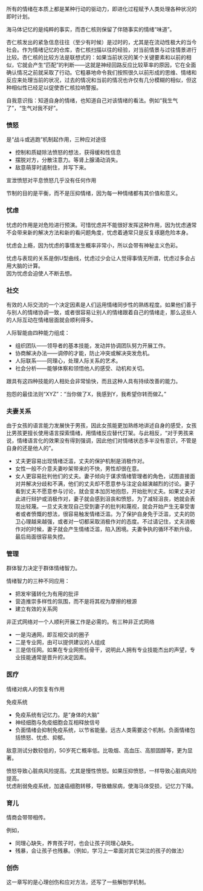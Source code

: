 所有的情绪在本质上都是某种行动的驱动力，即进化过程赋予人类处理各种状况的即时计划。

海马体记忆的是纯粹的事实，而杏仁核则保留了伴随事实的情绪“味道”。


杏仁核发出的紧急信息往往（至少有时候）是过时的，尤其是在流动性极大的当今社会。作为情绪记忆的仓库，杏仁核扫描以往的经验，对当前情景与过往情景进行比较。杏仁核的比较方法是联想式的：如果当前状况的某个关键要素和以前的相似，它就会产生“匹配”的判断——这就是神经回路反应比较草率的原因，它在全面确认情况之前就采取了行动。它粗暴地命令我们按照很久以前形成的思维、情绪和反应来处理当前的状况，过去的情况和当前的情况也许仅有几分模糊的相似，但这种相似性已经足以促使杏仁核拉响警报。


自我意识指：知道自身的情绪，也知道自己对该情绪的看法。例如“我生气了”，“生气对我不好”。

### 愤怒
是“战斗或逃跑”机制起作用，三种应对途径
- 控制和质疑除法愤怒的想法，获得缓和性信息
- 摆脱对方，分散注意力。等肾上腺涌动消失。
- 敌意萌芽时遏制住，并写下来。

宣泄愤怒对平息愤怒几乎没有任何作用

节制的目的是平衡，而不是压抑情绪，因为每一种情绪都有其价值和意义。

### 忧虑
忧虑的作用是对危险进行预演。可惜忧虑并不能很好发挥这种作用，因为忧虑通常不会带来新的解决方法和新的看问题角度，忧虑着通常只是反复琢磨危险本身。  


忧虑会上瘾，因为忧虑的事情发生概率非常小，所以会带有神秘主义色彩。

忧虑与表现的关系是倒U型曲线，忧虑过少会让人觉得事情无所谓，忧虑过多会占用大脑的计算。  
因为忧虑会迫使人不断去想。

### 社交

有效的人际交流的一个决定因素是人们运用情绪同步性的熟练程度。如果他们善于与别人的情绪协调一致，或者很容易让别人的情绪跟着自己的情绪走，那么这些人的人际互动在情绪层面就会顺利得多。

人际智能由四种能力组成：
- 组织团队——领导者的基本技能，发动并协调团队努力开展工作。
- 协商解决办法——调停的才能，防止冲突或解决突发危机。
- 人际联系——同理心，处理人际关系的艺术。
- 社会分析——能够体察和领悟他人的感受、动机和关切。

跟具有这四种技能的人相处会非常愉快，而且这种人具有持续改善的能力。


抱怨的最佳法则“XYZ”：“当你做了X，我感到Y，我希望你转而做Z。”


### 夫妻关系
由于女孩的语言能力发展快于男孩，因此女孩能更加熟练地讲述自身的感受，女孩比男孩更擅长使用语言探索情绪，用情绪反应替代打架。与此相反，“对于男孩来说，情绪语言化的效果没有得到强调，因此他们对情绪状态多半没有意识，不管是自身的还是他人的”。


- 丈夫更容易出现情绪泛滥，丈夫的保护机制是消极作对。  
- 女性一般不介意夫妻吵架带来的不快，男性却很在意。
- 女人更容易批判他们的丈夫。妻子倾向于谋求情绪管理者的角色，试图直接面对并解决分歧和不满，他们的丈夫却不愿意参与注定会越演越烈的讨论。妻子看到丈夫不愿意参与讨论，就会变本加厉地抱怨，开始批判丈夫。如果丈夫对此进行辩护或消极作对，妻子就会感到沮丧和愤怒，为了减轻沮丧，她就会表现出轻蔑。一旦丈夫发现自己受到妻子的批判和蔑视，就会开始产生无辜受害者或者愤慨的想法，很容易触发情绪泛滥。为了保护自身免于泛滥，丈夫的防卫心理越来越强，或者对一切都采取消极作对的态度。不过请记住，丈夫消极作对的时候，妻子就会产生情绪泛滥，陷入困境。夫妻争执的循环不断升级，最后局面很容易失控。

### 管理

群体智力决定于群体情绪智力。

情绪智力的三种不同应用：
- 把发牢骚转化为有用的批评
- 营造推崇多样性的氛围，而不是将其视为摩擦的根源
- 建立有效的关系网


非正式网络对一个人顺利开展工作是必需的。有三种非正式网络
- 一是沟通网，即互相交谈的圈子
- 二是专业网，由可以提供建议的人组成
- 三是信任网。如果在专业网担任骨干，说明此人拥有专业技能杰出的声望，专业技能通常是晋升的决定因素。


### 医疗

情绪对病人的恢复有作用

免疫系统
- 免疫系统有记忆力。是“身体的大脑”
- 神经细胞与免疫细胞会互相释放信号
- 负面情绪会抑制免疫系统，以节省能量。远古人类需要这个机制。负面情绪包括愤怒、忧虑、抑郁。

敌意测试分数较低的，50岁死亡概率低。比吸烟、高血压、高胆固醇等，更为显著。

愤怒导致心脏病风险提高。尤其是慢性愤怒。如果压抑愤怒，一样导致心脏病风险提高。  
忧虑削弱免疫系统，加速癌细胞转移，导致糖尿病，使海马体受损，记忆力下降。  


### 育儿

情商会带带相传。  

例如，
- 同理心缺失，养育孩子时，也会让孩子同理心缺失。  
- 残暴，会让孩子也残暴。（例如，学习上一辈面对其它哭泣的孩子的做法）

### 创伤

这一章写的是心理创伤和应对方法，还写了一些解刨学机制。
